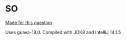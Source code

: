 # SO

[Made for this question](http://stackoverflow.com/questions/33331985/)

Uses guava-18.0. Compiled with JDK8 and IntelliJ 14.1.5
